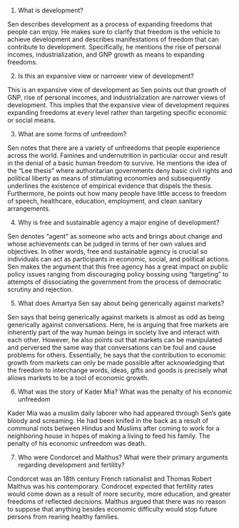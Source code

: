 1) What is development?

Sen describes development as a process of expanding freedoms that people can enjoy. He makes sure to clarify that freedom is the vehicle to achieve development and describes manifestations of freedom that can contribute to development. Specifically, he mentions the rise of personal incomes, industrialization, and GNP growth as means to expanding freedoms. 

2) Is this an expansive view or narrower view of development?
 
This is an expansive view of development as Sen points out that growth of GNP, rise of personal incomes, and industrialization are narrower views of development. This implies that the expansive view of development requires expanding freedoms at every level rather than targeting specific economic or social means. 

3) What are some forms of unfreedom?

Sen notes that there are a variety of unfreedoms that people experience across the world. Famines and undernutrition in particular occur and result in the denial of a basic human freedom to survive. He mentions the idea of the “Lee thesis” where authoritarian governments deny basic civil rights and political liberty as means of stimulating economies and subsequently underlines the existence of empirical evidence that dispels the thesis. Furthermore, he points out how many people have little access to freedom of speech, healthcare, education, employment, and clean sanitary arrangements. 

4) Why is free and sustainable agency a major engine of development?

Sen denotes “agent” as someone who acts and brings about change and whose achievements can be judged in terms of her own values and objectives. In other words, free and sustainable agency is crucial so individuals can act as participants in economic, social, and political actions. Sen makes the argument that this free agency has a great impact on public policy issues ranging from discouraging policy bossing using “targeting” to attempts of dissociating the government from the process of democratic scrutiny and rejection. 

5) What does Amartya Sen say about being generically against markets?

Sen says that being generically against markets is almost as odd as being generically against conversations. Here, he is arguing that free markets are inherently part of the way human beings in society live and interact with each other. However, he also points out that markets can be manipulated and perversed the same way that conversations can be foul and cause problems for others. Essentially, he says that the contribution to economic growth from markets can only be made possible after acknowledging that the freedom to interchange words, ideas, gifts and goods is precisely what allows markets to be a tool of economic growth. 

6) What was the story of Kader Mia? What was the penalty of his economic unfreedom

Kader Mia was a muslim daily laborer who had appeared through Sen’s gate bloody and screaming. He had been knifed in the back as a result of communal riots between Hindus and Muslims after coming to work for a neighboring house in hopes of making a living to feed his family. The penalty of his economic unfreedom was death. 

7) Who were Condorcet and Malthus? What were their primary arguments regarding development and fertility?

Condorcet was an 18th century French rationalist and Thomas Robert Malthus was his contemporary. Condrocet expected that fertility rates would come down as a result of more security, more education, and greater freedoms of reflected decisions. Malthus argued that there was no reason to suppose that anything besides economic difficulty would stop future persons from rearing healthy families. 

